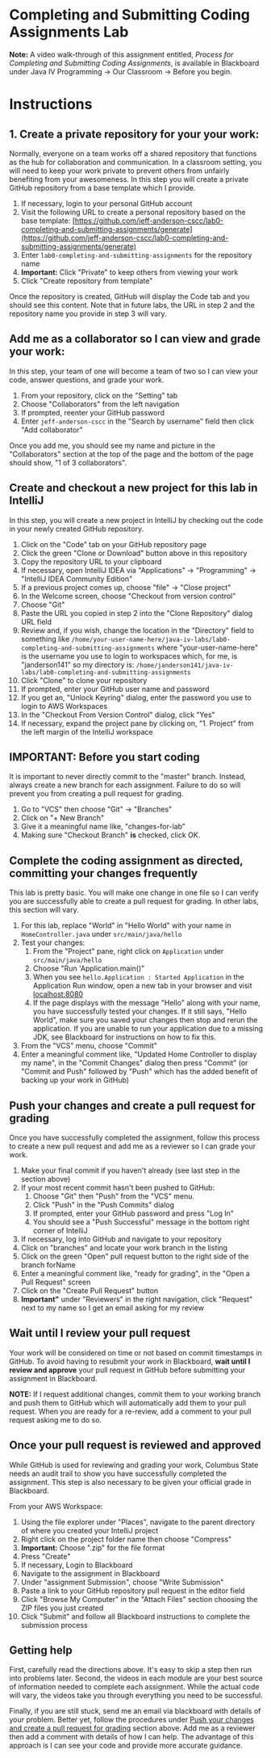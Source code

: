 # Completing and Submitting Coding Assignments Lab

**Note:** A video walk-through of this assignment entitled, *Process for Completing and Submitting Coding Assignments*, is available in Blackboard under Java IV Programming -> Our Classroom -> Before you begin.

# Instructions

## 1. Create a private repository for your your work:

Normally, everyone on a team works off a shared repository that functions as the hub for collaboration and communication. In a classroom setting, you will need to keep your work private to prevent others from unfairly benefiting from your awesomeness. In this step you will create a private GitHub repository from a base template which I provide.

1. If necessary, login to your personal GitHub account
1. Visit the following URL to create a personal repository based on the base template: [https://github.com/jeff-anderson-cscc/lab0-completing-and-submitting-assignments/generate](https://github.com/jeff-anderson-cscc/lab0-completing-and-submitting-assignments/generate) 
1. Enter ``lab0-completing-and-submitting-assignments`` for the repository name
1. **Important:** Click "Private" to keep others from viewing your work
1. Click "Create repository from template"

Once the repository is created, GitHub will display the Code tab and you should see this content. Note that in future labs, the URL in step 2 and the repository name you provide in step 3 will vary.

## Add me as a collaborator so I can view and grade your work:

In this step, your team of one will become a team of two so I can view your code, answer questions, and grade your work.

1. From your repository, click on the "Setting" tab
1. Choose "Collaborators" from the left navigation
1. If prompted, reenter your GitHub password
1. Enter ``jeff-anderson-cscc`` in the "Search by username" field then click "Add collaborator"

Once you add me, you should see my name and picture in the "Collaborators" section at the top of the page and the bottom of the page should show, "1 of 3 collaborators".

## Create and checkout a new project for this lab in IntelliJ

In this step, you will create a new project in IntelliJ by checking out the code in your newly created GitHub repository.

1. Click on the "Code" tab on your GitHub repository page
1. Click the green "Clone or Download" button above in this repository
1. Copy the repository URL to your clipboard
1. If necessary, open IntelliJ IDEA via "Applications" -> "Programming" -> "IntelliJ IDEA Community Edition"
1. If a previous project comes up, choose "file" -> "Close project"
1. In the Welcome screen, choose "Checkout from version control"
1. Choose "Git"
1. Paste the URL you copied in step 2 into the "Clone Repository" dialog URL field
1. Review and, if you wish, change the location in the "Directory" field to something like ``/home/your-user-name-here/java-iv-labs/lab0-completing-and-submitting-assignments`` where "your-user-name-here" is the username you use to login to workspaces which, for me, is "janderson141" so my directory is: ``/home/janderson141/java-iv-labs/lab0-completing-and-submitting-assignments``
1. Click "Clone" to clone your repository
1. If prompted, enter your GitHub user name and password
1. If you get an, "Unlock Keyring" dialog, enter the password you use to login to AWS Workspaces
1. In the "Checkout From Version Control" dialog, click "Yes"
1. If necessary, expand the project pane by clicking on, "1. Project" from the left margin of the IntelliJ workspace

## IMPORTANT: Before you start coding

It is important to never directly commit to the "master" branch. Instead, always create a new branch for each assignment. Failure to do so will prevent you from creating a pull request for grading.

1. Go to "VCS" then choose "Git" -> "Branches"
1. Click on "+ New Branch"
1. Give it a meaningful name like, "changes-for-lab"
1. Making sure "Checkout Branch" **is** checked, click OK.

## Complete the coding assignment as directed, committing your changes frequently

This lab is pretty basic. You will make one change in one file so I can verify you are successfully able to create a pull request for grading. In other labs, this section will vary.

1. For this lab, replace "World" in "Hello World" with your name in ``HomeController.java`` under ``src/main/java/hello``
1. Test your changes:
    1. From the "Project" pane, right click on ``Application`` under ``src/main/java/hello`` 
    1. Choose "Run 'Application.main()"
    1. When you see ``hello.Application : Started Application`` in the Application Run window, open a new tab in your browser and visit [localhost:8080](localhost:8080)
    1. If the page displays with the message "Hello" along with your name, you have successfully tested your changes. If it still says, "Hello World", make sure you saved your changes then stop and rerun the application. If you are unable to run your application due to a missing JDK, see Blackboard for instructions on how to fix this. 
1. From the "VCS" menu, choose "Commit"
1. Enter a meaningful comment like, "Updated Home Controller to display my name", in the "Commit Changes" dialog then press "Commit" (or "Commit and Push" followed by "Push" which has the added benefit of backing up your work in GitHub)

## Push your changes and create a pull request for grading

Once you have successfully completed the assignment, follow this process to create a new pull request and add me as a reviewer so I can grade your work.

1. Make your final commit if you haven't already (see last step in the section above)
1. If your most recent commit hasn't been pushed to GitHub:
    1. Choose "Git" then "Push" from the "VCS" menu.
    1. Click "Push" in the "Push Commits" dialog
    1. If prompted, enter your GitHub password and press "Log In"
    1. You should see a "Push Successful" message in the bottom right corner of IntelliJ
1. If necessary, log into GitHub and navigate to your repository
1. Click on "branches" and locate your work branch in the listing
1. Click on the green "Open" pull request button to the right side of the branch forName
1. Enter a meaningful comment like, "ready for grading", in the "Open a Pull Request" screen
1. Click on the "Create Pull Request" button
1. **Important"** under "Reviewers" in the right navigation, click "Request" next to my name so I get an email asking for my review

## Wait until I review your pull request

Your work will be considered on time or not based on commit timestamps in GitHub. To avoid having to resubmit your work in Blackboard, **wait until I review and approve** your pull request in GitHub before submitting your assignment in Blackboard.

**NOTE:** If I request additional changes, commit them to your working branch and push them to GitHub which will automatically add them to your pull request. When you are ready for a re-review, add a comment to your pull request asking me to do so. 

## Once your pull request is reviewed and approved

While GitHub is used for reviewing and grading your work, Columbus State needs an audit trail to show you have successfully completed the assignment. This step is also necessary to be given your official grade in Blackboard. 

From your AWS Workspace:

1. Using the file explorer under "Places", navigate to the parent directory of where you created your IntelliJ project
1. Right click on the project folder name then choose "Compress"
1. **Important:** Choose ".zip" for the file format
1. Press "Create"
1. If necessary, Login to Blackboard
1. Navigate to the assignment in Blackboard
1. Under "assignment Submission", choose "Write Submission"
1. Paste a link to your GitHub repository pull request in the editor field
1. Click "Browse My Computer" in the "Attach Files" section choosing the ZIP files you just created
1. Click "Submit" and follow all Blackboard instructions to complete the submission process

## Getting help

First, carefully read the directions above. It's easy to skip a step then run into problems later. Second, the videos in each module are your best source of information needed to complete each assignment. While the actual code will vary, the videos take you through everything you need to be successful. 

Finally, if you are still stuck, send me an email via blackboard with details of your problem. Better yet, follow the procedures under [Push your changes and create a pull request for grading](#push-your-changes-and-create-a-pull-request-for-grading) section above. Add me as a reviewer then add a comment with details of how I can help. The advantage of this approach is I can see your code and provide more accurate guidance. 
